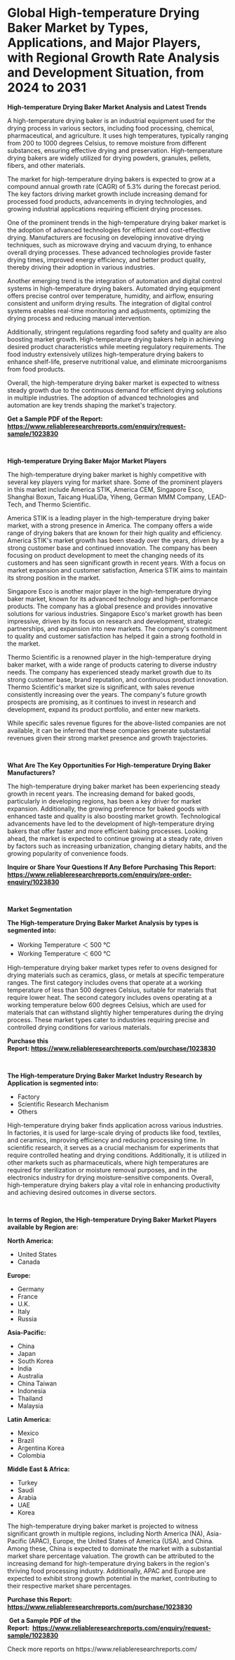 <p><h1>Global High-temperature Drying Baker Market by Types, Applications, and Major Players, with Regional Growth Rate Analysis and Development Situation, from 2024 to 2031</h1></p><p><strong>High-temperature Drying Baker Market Analysis and Latest Trends</strong></p>
<p><p>A high-temperature drying baker is an industrial equipment used for the drying process in various sectors, including food processing, chemical, pharmaceutical, and agriculture. It uses high temperatures, typically ranging from 200 to 1000 degrees Celsius, to remove moisture from different substances, ensuring effective drying and preservation. High-temperature drying bakers are widely utilized for drying powders, granules, pellets, fibers, and other materials.</p><p>The market for high-temperature drying bakers is expected to grow at a compound annual growth rate (CAGR) of 5.3% during the forecast period. The key factors driving market growth include increasing demand for processed food products, advancements in drying technologies, and growing industrial applications requiring efficient drying processes.</p><p>One of the prominent trends in the high-temperature drying baker market is the adoption of advanced technologies for efficient and cost-effective drying. Manufacturers are focusing on developing innovative drying techniques, such as microwave drying and vacuum drying, to enhance overall drying processes. These advanced technologies provide faster drying times, improved energy efficiency, and better product quality, thereby driving their adoption in various industries.</p><p>Another emerging trend is the integration of automation and digital control systems in high-temperature drying bakers. Automated drying equipment offers precise control over temperature, humidity, and airflow, ensuring consistent and uniform drying results. The integration of digital control systems enables real-time monitoring and adjustments, optimizing the drying process and reducing manual intervention.</p><p>Additionally, stringent regulations regarding food safety and quality are also boosting market growth. High-temperature drying bakers help in achieving desired product characteristics while meeting regulatory requirements. The food industry extensively utilizes high-temperature drying bakers to enhance shelf-life, preserve nutritional value, and eliminate microorganisms from food products.</p><p>Overall, the high-temperature drying baker market is expected to witness steady growth due to the continuous demand for efficient drying solutions in multiple industries. The adoption of advanced technologies and automation are key trends shaping the market's trajectory.</p></p>
<p><strong>Get a Sample PDF of the Report:&nbsp; <a href="https://www.reliableresearchreports.com/enquiry/request-sample/1023830">https://www.reliableresearchreports.com/enquiry/request-sample/1023830</a></strong></p>
<p>&nbsp;</p>
<p><strong>High-temperature Drying Baker Major Market Players</strong></p>
<p><p>The high-temperature drying baker market is highly competitive with several key players vying for market share. Some of the prominent players in this market include America STIK, America CEM, Singapore Esco, Shanghai Boxun, Taicang HuaLiDa, Yiheng, German MMM Company, LEAD-Tech, and Thermo Scientific.</p><p>America STIK is a leading player in the high-temperature drying baker market, with a strong presence in America. The company offers a wide range of drying bakers that are known for their high quality and efficiency. America STIK's market growth has been steady over the years, driven by a strong customer base and continued innovation. The company has been focusing on product development to meet the changing needs of its customers and has seen significant growth in recent years. With a focus on market expansion and customer satisfaction, America STIK aims to maintain its strong position in the market.</p><p>Singapore Esco is another major player in the high-temperature drying baker market, known for its advanced technology and high-performance products. The company has a global presence and provides innovative solutions for various industries. Singapore Esco's market growth has been impressive, driven by its focus on research and development, strategic partnerships, and expansion into new markets. The company's commitment to quality and customer satisfaction has helped it gain a strong foothold in the market.</p><p>Thermo Scientific is a renowned player in the high-temperature drying baker market, with a wide range of products catering to diverse industry needs. The company has experienced steady market growth due to its strong customer base, brand reputation, and continuous product innovation. Thermo Scientific's market size is significant, with sales revenue consistently increasing over the years. The company's future growth prospects are promising, as it continues to invest in research and development, expand its product portfolio, and enter new markets.</p><p>While specific sales revenue figures for the above-listed companies are not available, it can be inferred that these companies generate substantial revenues given their strong market presence and growth trajectories.</p></p>
<p>&nbsp;</p>
<p><strong>What Are The Key Opportunities For High-temperature Drying Baker Manufacturers?</strong></p>
<p><p>The high-temperature drying baker market has been experiencing steady growth in recent years. The increasing demand for baked goods, particularly in developing regions, has been a key driver for market expansion. Additionally, the growing preference for baked goods with enhanced taste and quality is also boosting market growth. Technological advancements have led to the development of high-temperature drying bakers that offer faster and more efficient baking processes. Looking ahead, the market is expected to continue growing at a steady rate, driven by factors such as increasing urbanization, changing dietary habits, and the growing popularity of convenience foods.</p></p>
<p><strong>Inquire or Share Your Questions If Any Before Purchasing This Report: <a href="https://www.reliableresearchreports.com/enquiry/pre-order-enquiry/1023830">https://www.reliableresearchreports.com/enquiry/pre-order-enquiry/1023830</a></strong></p>
<p>&nbsp;</p>
<p><strong>Market Segmentation</strong></p>
<p><strong>The High-temperature Drying Baker Market Analysis by types is segmented into:</strong></p>
<p><ul><li>Working Temperature ＜ 500 ℃</li><li>Working Temperature ＜ 600 ℃</li></ul></p>
<p><p>High-temperature drying baker market types refer to ovens designed for drying materials such as ceramics, glass, or metals at specific temperature ranges. The first category includes ovens that operate at a working temperature of less than 500 degrees Celsius, suitable for materials that require lower heat. The second category includes ovens operating at a working temperature below 600 degrees Celsius, which are used for materials that can withstand slightly higher temperatures during the drying process. These market types cater to industries requiring precise and controlled drying conditions for various materials.</p></p>
<p><strong>Purchase this Report:&nbsp;<a href="https://www.reliableresearchreports.com/purchase/1023830">https://www.reliableresearchreports.com/purchase/1023830</a></strong></p>
<p>&nbsp;</p>
<p><strong>The High-temperature Drying Baker Market Industry Research by Application is segmented into:</strong></p>
<p><ul><li>Factory</li><li>Scientific Research Mechanism</li><li>Others</li></ul></p>
<p><p>High-temperature drying baker finds application across various industries. In factories, it is used for large-scale drying of products like food, textiles, and ceramics, improving efficiency and reducing processing time. In scientific research, it serves as a crucial mechanism for experiments that require controlled heating and drying conditions. Additionally, it is utilized in other markets such as pharmaceuticals, where high temperatures are required for sterilization or moisture removal purposes, and in the electronics industry for drying moisture-sensitive components. Overall, high-temperature drying bakers play a vital role in enhancing productivity and achieving desired outcomes in diverse sectors.</p></p>
<p>&nbsp;</p>
<p><strong>In terms of Region, the High-temperature Drying Baker Market Players available by Region are:</strong></p>
<p>
    <p> <strong> North America: </strong>
        <ul>
            <li>United States</li>
            <li>Canada</li>
        </ul>
        </p> 
    <p> <strong> Europe: </strong>
        <ul>
            <li>Germany</li>
            <li>France</li>
            <li>U.K.</li>
            <li>Italy</li>
            <li>Russia</li>
        </ul>
        </p> 
    <p> <strong> Asia-Pacific: </strong>
        <ul>
            <li>China</li>
            <li>Japan</li>
            <li>South Korea</li>
            <li>India</li>
            <li>Australia</li>
            <li>China Taiwan</li>
            <li>Indonesia</li>
            <li>Thailand</li>
            <li>Malaysia</li>
        </ul>
        </p> 
    <p> <strong> Latin America: </strong>
        <ul>
            <li>Mexico</li>
            <li>Brazil</li>
            <li>Argentina Korea</li>
            <li>Colombia</li>
        </ul>
        </p> 
    <p> <strong> Middle East & Africa: </strong>
        <ul>
            <li>Turkey</li>
            <li>Saudi</li>
            <li>Arabia</li>
            <li>UAE</li>
            <li>Korea</li>
        </ul>
    </p>
    </p>
<p><p>The high-temperature drying baker market is projected to witness significant growth in multiple regions, including North America (NA), Asia-Pacific (APAC), Europe, the United States of America (USA), and China. Among these, China is expected to dominate the market with a substantial market share percentage valuation. The growth can be attributed to the increasing demand for high-temperature drying bakers in the region's thriving food processing industry. Additionally, APAC and Europe are expected to exhibit strong growth potential in the market, contributing to their respective market share percentages.</p></p>
<p><strong>Purchase this Report: <a href="https://www.reliableresearchreports.com/purchase/1023830">https://www.reliableresearchreports.com/purchase/1023830</a></strong></p>
<p>&nbsp;<strong>Get a Sample PDF of the Report:&nbsp;&nbsp;<a href="https://www.reliableresearchreports.com/enquiry/request-sample/1023830">https://www.reliableresearchreports.com/enquiry/request-sample/1023830</a></strong></p>
<p><strong></strong></p>
<p>Check more reports on https://www.reliableresearchreports.com/</p>